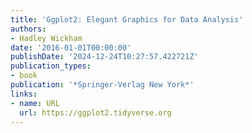 ```yaml
---
title: 'Ggplot2: Elegant Graphics for Data Analysis'
authors:
- Hadley Wickham
date: '2016-01-01T00:00:00'
publishDate: '2024-12-24T10:27:57.422721Z'
publication_types:
- book
publication: '*Springer-Verlag New York*'
links:
- name: URL
  url: https://ggplot2.tidyverse.org
---
```

